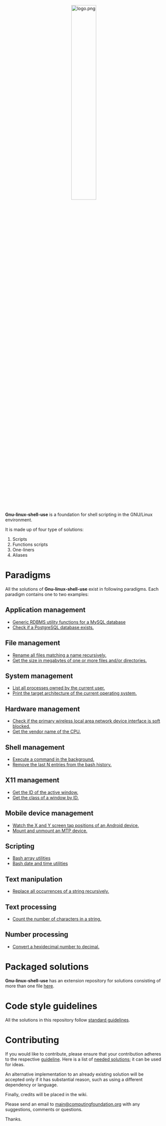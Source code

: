 
<div align='center'>
	<img src='https://raw.githubusercontent.com/computingfoundation/gnu-linux-shell-use/images/logo.png' width='40%' alt='logo.png'>
</div>
<br><br><br>

**Gnu-linux-shell-use** is a foundation for shell scripting in the GNU/Linux environment.

It is made up of four type of solutions:

1. Scripts
2. Functions scripts
3. One-liners
4. Aliases

# Paradigms

All the solutions of **Gnu-linux-shell-use** exist in following paradigms. Each paradigm contains one to two examples:

## Application management

* [Generic RDBMS utility functions for a MySQL database](functions_scripts/application_management/database/mysqldbutils)
* [Check if a PostgreSQL database exists.](one-liners/application_management/database/postgresql-database.one-liners)

## File management

* [Rename all files matching a name recursively.](scripts/file_management/file_name_manipulation/renmrecr)
* [Get the size in megabytes of one or more files and/or directories.](one-liners/file_management-output_only/file_information/file-property-information-retrieval.one-liners)

## System management

* [List all processes owned by the current user.](aliases/system_management-output_only/process_information/process-general-information-retrieval.aliases)
* [Print the target architecture of the current operating system.](one-liners/system_management-output_only/operating_system_information/operating-system-property-information-retrieval.one-liners)

## Hardware management

* [Check if the primary wireless local area network device interface is soft blocked.](scripts/hardware_management-output_only/device_information/iswlanblocked)
* [Get the vendor name of the CPU.](one-liners/hardware_management-output_only/cpu_information/cpu-property-information-retrieval.one-liners)

## Shell management

* [Execute a command in the background.](scripts/shell_management-modules/process_management/execinbg)
* [Remove the last N entries from the bash history.](scripts/shell_management/history_management/remvlastnentriesfrombashhist)

## X11 management

* [Get the ID of the active window.](scripts/x11_management-output_only/window_property_information/getactvwindid)
* [Get the class of a window by ID.](scripts/x11_management-output_only/window_property_information/getwindclassbyid)

## Mobile device management

* [Watch the X and Y screen tap positions of an Android device.](scripts/mobile_device_management-android/hardware_management/watchandroiddevscreentappos)
* [Mount and unmount an MTP device.](scripts/mobile_device_management-generic/mounting/mntmtp)

## Scripting

* [Bash array utilities](functions_scripts/scripting/bash/arrayutils.bash)
* [Bash date and time utilities](functions_scripts/scripting/bash/dateandtimeutils.bash)

## Text manipulation

* [Replace all occurrences of a string recursively.](scripts/text_manipulation/matching/replrecr)

## Text processing

* [Count the number of characters in a string.](aliases/text_processing/numeric_processing/basic-numberic-processing.aliases)

## Number processing

* [Convert a hexidecimal number to decimal.](aliases/number_processing/conversion/base-conversion.aliases)

# Packaged solutions

**Gnu-linux-shell-use** has an extension repository for solutions consisting of more than one file [here](https://github.com/computingfoundation/gnu-linux-shell-use.packaged-solutions).

# Code style guidelines

All the solutions in this repository follow [standard guidelines](https://github.com/computingfoundation/gnu-linux-shell-use/wiki).

# Contributing

If you would like to contribute, please ensure that your contribution adheres to the respective [guideline](https://github.com/computingfoundation/gnu-linux-shell-use/wiki). Here is a list of [needed solutions](https://github.com/computingfoundation/gnu-linux-shell-use/wiki/Needed-solutions); it can be used for ideas.

An alternative implementation to an already existing solution will be accepted only if it has substantial reason, such as using a different dependency or language.

Finally, credits will be placed in the wiki.

Please send an email to main@computingfoundation.org with any suggestions, comments or questions.

Thanks.

